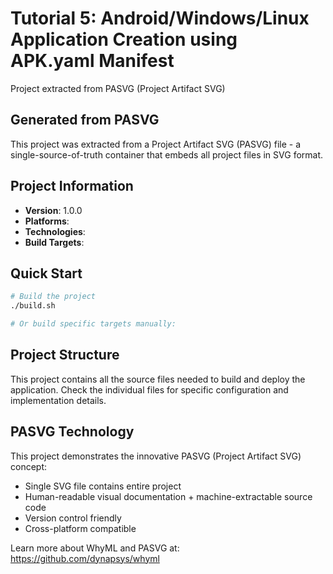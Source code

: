 # Tutorial 5: Android/Windows/Linux Application Creation using APK.yaml Manifest

Project extracted from PASVG (Project Artifact SVG)

## Generated from PASVG

This project was extracted from a Project Artifact SVG (PASVG) file - a single-source-of-truth
container that embeds all project files in SVG format.

## Project Information

- **Version**: 1.0.0
- **Platforms**: 
- **Technologies**: 
- **Build Targets**: 

## Quick Start

```bash
# Build the project
./build.sh

# Or build specific targets manually:
```

## Project Structure

This project contains all the source files needed to build and deploy the application.
Check the individual files for specific configuration and implementation details.

## PASVG Technology

This project demonstrates the innovative PASVG (Project Artifact SVG) concept:
- Single SVG file contains entire project
- Human-readable visual documentation + machine-extractable source code
- Version control friendly
- Cross-platform compatible

Learn more about WhyML and PASVG at: https://github.com/dynapsys/whyml
